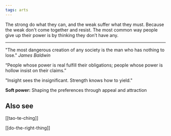 ```yaml
---
tags: arts 
---
```


The strong do what they can, and the weak suffer what they must. Because the weak don't come together and resist. The most common way people give up their power is by thinking they don’t have any.

---

"The most dangerous creation of any society is the man who has nothing to lose." _James Baldwin_

“People whose power is real fulfill their obligations;
people whose power is hollow insist on their claims.”

"Insight sees the insignificant.
Strength knows how to yield."

**Soft power:** Shaping the preferences through appeal and attraction 




## Also see 

[[tao-te-ching]]


[[do-the-right-thing]]